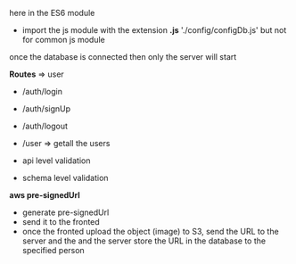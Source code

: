 here in the ES6 module
 - import the js module with the extension **.js**  './config/configDb.js' but not for common js module

 once the database is connected then only the server will start

**Routes** => user
 - /auth/login
 - /auth/signUp 
 - /auth/logout 

 - /user => getall the users

 - api level validation
 - schema level validation

 **aws pre-signedUrl**
 - generate pre-signedUrl
 - send it to the fronted
 - once the fronted upload the object (image) to S3, send the URL to the server and the and the server store the URL in the database to the specified person


